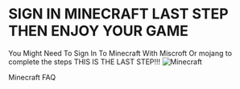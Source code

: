 # SIGN IN MINECRAFT LAST STEP THEN ENJOY YOUR GAME 
You Might Need To Sign In To Minecraft With Miscroft Or mojang to complete the steps THIS IS THE LAST STEP!!!
![Minecraft](https://user-images.githubusercontent.com/86622134/124369776-8eb0cf80-dc3d-11eb-8e51-7e31a9c40848.PNG)






Minecraft FAQ
